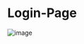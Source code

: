 # Login-Page
![image](https://github.com/monicasree2421/Login-Page/assets/116144161/49a4a842-f62e-4ce2-aa7f-001977ea7aea)

